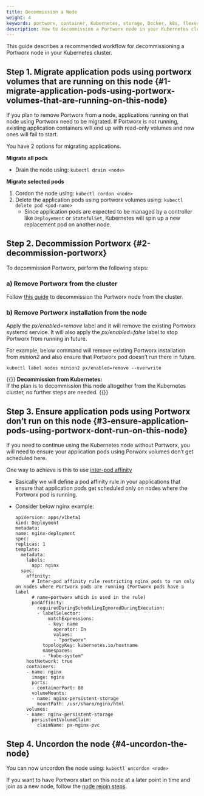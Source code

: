 ```yaml
---
title: Decommission a Node
weight: 4
keywords: portworx, container, Kubernetes, storage, Docker, k8s, flexvol, pv, persistent disk
description: How to decommission a Portworx node in your Kubernetes clusters. 
---
```


This guide describes a recommended workflow for decommissioning a Portworx node in your Kubernetes cluster.

## Step 1. Migrate application pods using portworx volumes that are running on this node {#1-migrate-application-pods-using-portworx-volumes-that-are-running-on-this-node}

If you plan to remove Portworx from a node, applications running on that node using Portworx need to be migrated. If Portworx is not running, existing application containers will end up with read-only volumes and new ones will fail to start.

You have 2 options for migrating applications.

**Migrate all pods**

* Drain the node using: `kubectl drain <node>`

**Migrate selected pods**

1. Cordon the node using: `kubectl cordon <node>`
2. Delete the application pods using portworx volumes using: `kubectl delete pod <pod-name>`
   * Since application pods are expected to be managed by a controller like `Deployement` or `StatefulSet`, Kubernetes will spin up a new replacement pod on another node.

## Step 2. Decommission Portworx {#2-decommission-portworx}

To decommission Portworx, perform the following steps:

### a) Remove Portworx from the cluster

Follow [this guide](/portworx-install-with-kubernetes/operate-and-maintain-on-kubernetes/scale-down) to decommission the Portworx node from the cluster.

### b) Remove Portworx installation from the node

Apply the _px/enabled=remove_ label and it will remove the existing Portworx systemd service. It will also apply the _px/enabled=false_ label to stop Portworx from running in future.

For example, below command will remove existing Portworx installation from _minion2_ and also ensure that Portworx pod doesn’t run there in future.

```text
kubectl label nodes minion2 px/enabled=remove --overwrite
```

{{<info>}}
**Decommission from Kubernetes:**  
If the plan is to decommission this node altogether from the Kubernetes cluster, no further steps are needed.
{{</info>}}

## Step 3. Ensure application pods using Portworx don’t run on this node {#3-ensure-application-pods-using-portworx-dont-run-on-this-node}

If you need to continue using the Kubernetes node without Portworx, you will need to ensure your application pods using Porworx volumes don’t get scheduled here.

One way to achieve is this to use [inter-pod affinity](https://kubernetes.io/docs/concepts/configuration/assign-pod-node/#inter-pod-affinity-and-anti-affinity-beta-feature)

* Basically we will define a pod affinity rule in your applications that ensure that application pods get scheduled only on nodes where the Portworx pod is running.
* Consider below nginx example:

  ```text
  apiVersion: apps/v1beta1
  kind: Deployment
  metadata:
  name: nginx-deployment
  spec:
  replicas: 1
  template:
    metadata:
      labels:
        app: nginx
    spec:
      affinity:
        # Inter-pod affinity rule restricting nginx pods to run only on nodes where Portworx pods are running (Portworx pods have a label
        # name=portworx which is used in the rule)
        podAffinity:
          requiredDuringSchedulingIgnoredDuringExecution:
          - labelSelector:
              matchExpressions:
              - key: name
                operator: In
                values:
                - "portworx"
            topologyKey: kubernetes.io/hostname
            namespaces:
            - "kube-system"
      hostNetwork: true
      containers:
      - name: nginx
        image: nginx
        ports:
        - containerPort: 80
        volumeMounts:
        - name: nginx-persistent-storage
          mountPath: /usr/share/nginx/html
      volumes:
      - name: nginx-persistent-storage
        persistentVolumeClaim:
          claimName: px-nginx-pvc
  ```

## Step 4. Uncordon the node {#4-uncordon-the-node}

You can now uncordon the node using: `kubectl uncordon <node>`

If you want to have Portworx start on this node at a later point in time and join as a new node, follow the [node rejoin steps](/portworx-install-with-kubernetes/operate-and-maintain-on-kubernetes/k8s-node-rejoin).
